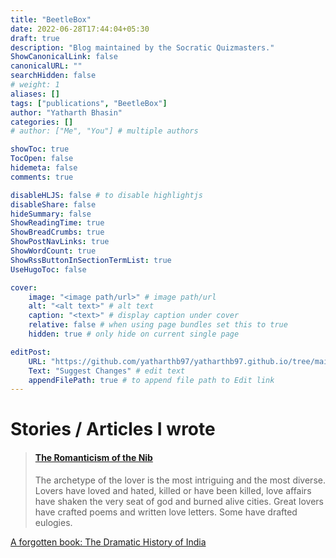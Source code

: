 ```yaml
---
title: "BeetleBox"
date: 2022-06-28T17:44:04+05:30
draft: true
description: "Blog maintained by the Socratic Quizmasters."
ShowCanonicalLink: false
canonicalURL: ""
searchHidden: false
# weight: 1
aliases: []
tags: ["publications", "BeetleBox"]
author: "Yatharth Bhasin"
categories: []
# author: ["Me", "You"] # multiple authors

showToc: true
TocOpen: false
hidemeta: false
comments: true

disableHLJS: false # to disable highlightjs
disableShare: false
hideSummary: false
ShowReadingTime: true
ShowBreadCrumbs: true
ShowPostNavLinks: true
ShowWordCount: true
ShowRssButtonInSectionTermList: true
UseHugoToc: false

cover:
    image: "<image path/url>" # image path/url
    alt: "<alt text>" # alt text
    caption: "<text>" # display caption under cover
    relative: false # when using page bundles set this to true
    hidden: true # only hide on current single page

editPost:
    URL: "https://github.com/yatharthb97/yatharthb97.github.io/tree/main/content/"
    Text: "Suggest Changes" # edit text
    appendFilePath: true # to append file path to Edit link
---
```


# Stories / Articles I wrote

<blockquote class="embedly-card"><h4><a href="https://medium.com/beetlebox/the-romanticism-of-the-nib-d82a435df5cc">The Romanticism of the Nib</a></h4><p>The archetype of the lover is the most intriguing and the most diverse. Lovers have loved and hated, killed or have been killed, love affairs have shaken the very seat of god and burned alive cities. Great lovers have crafted poems and written love letters. Some have drafted eulogies.</p></blockquote>
<script async src="//cdn.embedly.com/widgets/platform.js" charset="UTF-8"></script>

<a class="embedly-card" data-card-controls="0" href="https://medium.com/beetlebox/a-forgotten-book-the-dramatic-history-of-india-cb0166b82046">A forgotten book: The Dramatic History of India</a>
<script async src="//cdn.embedly.com/widgets/platform.js" charset="UTF-8"></script>

